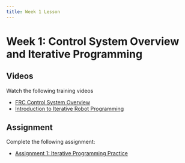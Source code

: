 ```yaml
---
title: Week 1 Lesson
---
```

# Week 1: Control System Overview and Iterative Programming
## Videos
Watch the following training videos
* [FRC Control System Overview](https://youtu.be/2_1Dv8gRwV0)
* [Introduction to Iterative Robot Programming](https://youtu.be/BKFMvkMTHi4)
## Assignment
Complete the following assignment:
* [Assignment 1: Iterative Programming Practice](assignments/1-IterativeProgrammingPractice)
